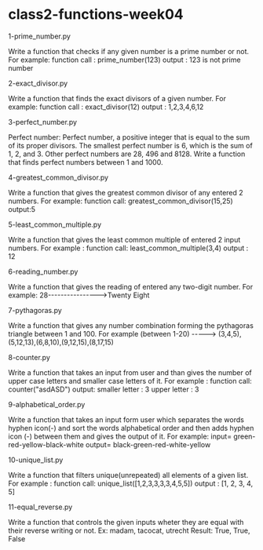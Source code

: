 # class2-functions-week04

 

1-prime_number.py

Write a function that checks if any given number is a prime number or not.
	For example:
		function call : prime_number(123)
		output : 123 is not prime number

2-exact_divisor.py

Write a function that finds the exact divisors of a given number.
	For example:
		function call : exact_divisor(12)
		output : 1,2,3,4,6,12

3-perfect_number.py


Perfect number: Perfect number, a positive integer that is equal to the sum of its proper divisors.
    	The smallest perfect number is 6, which is the sum of 1, 2, and 3. Other perfect numbers are 28, 496 and 8128. 
    	Write a function that finds perfect numbers between 1 and 1000.


4-greatest_common_divisor.py

Write a function that gives the greatest common divisor  of any entered 2 numbers.
	For example:
		function call: greatest_common_divisor(15,25)
		output:5


5-least_common_multiple.py

Write a function that gives the least common multiple  of entered 2 input numbers.
	For example : 
		function call: least_common_multiple(3,4)
		output : 12


6-reading_number.py

Write a function that gives the reading of entered any two-digit number. 
	For example: 28---------------->Twenty Eight


7-pythagoras.py

Write a function that gives any number combination forming the pythagoras triangle between 1 and 100.
	For example (between 1-20) -----> (3,4,5),(5,12,13),(6,8,10),(9,12,15),(8,17,15)


8-counter.py

Write a function that takes an input from user and than gives the number of upper case letters and smaller case letters of it.
	For example : 
		function call: counter("asdASD")
		output: smaller letter : 3
		upper letter : 3


9-alphabetical_order.py

Write a function that takes an input form user which separates the words hyphen icon(-) and sort  the words alphabetical order and then adds hyphen icon (-) between them and gives the output of it. 
	For example: input= green-red-yellow-black-white 
   output= black-green-red-white-yellow


10-unique_list.py

Write a function that filters unique(unrepeated) all elements of a given list. 
For example : 
		function call: unique_list([1,2,3,3,3,3,4,5,5])
		output : [1, 2, 3, 4, 5]


11-equal_reverse.py

Write a function that controls the given inputs wheter they are equal with their reverse writing or not. 
	Ex: madam, tacocat, utrecht 
Result: True, True, False


